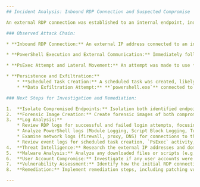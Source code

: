 ```yaml
---
## Incident Analysis: Inbound RDP Connection and Suspected Compromise

An external RDP connection was established to an internal endpoint, indicating a potential initial access vector. Activities suggest a multi-stage attack involving remote execution, lateral movement, persistence, and data exfiltration.

### Observed Attack Chain:

* **Inbound RDP Connection:** An external IP address connected to an internal endpoint via **port 3389 (RDP)**. This is a critical initial observation as RDP should ideally be restricted from external access or secured with strong authentication and multi-factor authentication (MFA).

* **PowerShell Execution and External Communication:** Immediately following the RDP connection, **`powershell.exe`** was launched. A command was executed via PowerShell to connect to an external website, attempting to download or execute a script named **archive.zip**. This suggests an attempt to retrieve additional malicious tooling or establish command and control (C2).

* **PsExec Attempt and Lateral Movement:** An attempt was made to use **`PsExec`**. Although `PsExec` aborted, a second internal endpoint received incoming connections on **ports 135 (MSRPC)** and **445 (SMB/NetBIOS)** from the first compromised endpoint. This indicates an attempt at **lateral movement** using administrative shares or services, common in post-exploitation phases. Subsequently, **`cmd.exe`** was launched on the second endpoint, suggesting successful code execution or further reconnaissance.

* **Persistence and Exfiltration:**
    * **Scheduled Task Creation:** A scheduled task was created, likely for **persistence** to maintain access to the compromised system even after reboots or user logoffs.
    * **Data Exfiltration Attempt:** **`powershell.exe`** connected to an external IP address over **port 21 (FTP)**. This strongly suggests an attempt to **exfiltrate data** from the compromised network. FTP is often used by attackers for data transfer due to its common allowance through firewalls and its clear-text nature for easy analysis (though attackers often encrypt data before exfiltration).

### Next Steps for Investigation and Remediation:

1.  **Isolate Compromised Endpoints:** Isolation both identified endpoints from the network to prevent further compromise or exfiltration.
2.  **Forensic Image Creation:** Create forensic images of both compromised endpoints for detailed analysis.
3.  **Log Analysis:**
    * Review RDP logs for successful and failed login attempts, focusing on the source IP of the initial connection.
    * Analyze PowerShell logs (Module Logging, Script Block Logging, Transcription) for the exact commands executed.
    * Examine network logs (firewall, proxy, DNS) for connections to the external IP addresses and `anscrhi z.zio`.
    * Review event logs for scheduled task creation, `PsExec` activity, and `cmd.exe` launches.
4.  **Threat Intelligence:** Research the external IP addresses and domain `anscrhi z.zio` for known malicious associations.
5.  **Malware Analysis:** Analyze any downloaded files or scripts (e.g., `anscrhi z.zio`) to understand their capabilities.
6.  **User Account Compromise:** Investigate if any user accounts were compromised during the RDP connection or subsequent lateral movement.
7.  **Vulnerability Assessment:** Identify how the initial RDP connection was made (e.g., weak credentials, exposed RDP port, unpatched vulnerability).
8.  **Remediation:** Implement remediation steps, including patching vulnerabilities, strengthening RDP security, resetting compromised credentials, and deploying enhanced monitoring.

---
```

